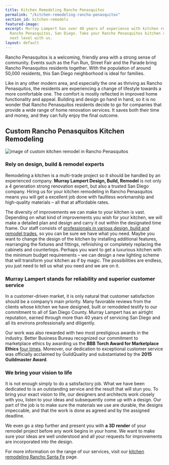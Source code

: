 ```yaml
---
title: Kitchen Remodeling Rancho Penasquitos
permalink: "/kitchen-remodeling-rancho-penasquitos"
section_id: kitchen-remodels
featured-image: 
excerpt: Murray Lampert has over 40 years of experience with kitchen remodeling in
  Rancho Penasquitos, San Diego. Take your Rancho Penasquitos kitchen remodel to the
  next level with us.
layout: default
---
```


Rancho Penasquitos is a welcoming, friendly area with a strong sense of community. Events such as the Fun Run, Street Fair and the Parade bring Rancho Penasquitos residents together. With the population of around 50,000 residents, this San Diego neighborhood is ideal for families.

Like in any other modern area, and especially the one as thriving as Rancho Penasquitos, the residents are experiencing a change of lifestyle towards a more comfortable one. The comfort is mostly reflected in improved home functionality and appeal. Building and design go hand in hand, so it is no wonder that Rancho Penasquitos residents decide to go for companies that provide a wide range of home renovation services. It saves both their time and money, and they can fully enjoy the final outcome.

## Custom Rancho Penasquitos Kitchen Remodeling

![image of custom kitchen remodel in Rancho Penasquitos](/uploads/barnard-kitchen-remodel-after.jpg "Rancho Penasquitos Kitchen Remodel")

### Rely on design, build &amp; remodel experts

Remodeling a kitchen is a multi-trade project so it should be handled by an experienced company. <strong>Murray Lampert Design, Build, Remodel</strong> is not only a 4 generation strong renovation expert, but also a trusted San Diego company. Hiring us for your kitchen remodeling in Rancho Penasquitos means you will get a excellent job done with faultless workmanship and high-quality materials – all that at affordable rates.

The diversity of improvements we can make to your kitchen is vast. Depending on what kind of improvements you wish for your kitchen, we will make a detailed plan and design and carry it out within the designated time frame. Our staff consists of <a href="http://murraylampert.com/about-murray-lampert-design-build-remodel/">professionals in various design, build and remodel trades</a>, so you can be sure we have what you need. Maybe you want to change the design of the kitchen by installing additional features, rearranging the fixtures and fittings, refinishing or completely replacing the cabinets and countertops. Perhaps you want to get a luxurious kitchen with the minimum budget requirements – we can design a new lighting scheme that will transform your kitchen as if by magic. The possibilities are endless, you just need to tell us what you need and we are on it.

### Murray Lampert stands for reliability and superior customer service

In a customer-driven market, it is only natural that customer satisfaction should be a company’s main priority. Many favorable reviews from the clients whose kitchen we have designed, built or remodeled testify to our commitment to all of San Diego County. Murray Lampert has an airtight reputation, earned through more than 40 years of servicing San Diego and all its environs professionally and diligently.

Our work was also rewarded with two most prestigious awards in the industry. Better Business Bureau recognized our commitment to marketplace ethics by awarding us the <strong>BBB Torch Award for Marketplace Ethics</strong> <a href="http://murraylampert.com/another-better-business-bureau-torch-award/">four times</a>. Moreover, our dedication to exceptional customer service was officially acclaimed by GuildQuality and substantiated by the <strong>2015 Guildmaster Award</strong>.

### We bring your vision to life

It is not enough simply to do a satisfactory job. What we have been dedicated to is an outstanding service and the result that will stun you. To bring your exact vision to life, our designers and architects work closely with you, listen to your ideas and subsequently come up with a design. Our part of the job is to make sure the materials we use are durable, the designs impeccable, and that the work is done as agreed and by the assigned deadline.

We even go a step further and present you with <strong>a 3D render</strong> of your remodel project before any work begins in your home. We want to make sure your ideas are well understood and all your requests for improvements are incorporated into the design.

For more information on the range of our services, visit our <a href="http://murraylampert.com/kitchen-remodeling-rancho-santa-fe">kitchen remodeling Rancho Santa Fe</a> page.
